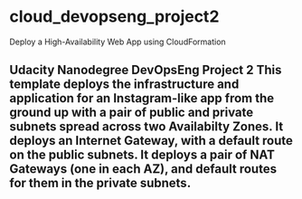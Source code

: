 # cloud_devopseng_project2
Deploy a High-Availability Web App using CloudFormation

## Udacity Nanodegree DevOpsEng Project 2 This template deploys the infrastructure and application for an Instagram-like app from the ground up with a pair of public and private subnets spread across two Availabilty Zones. It deploys an Internet Gateway, with a default route on the public subnets. It deploys a pair of NAT Gateways (one in each AZ), and default routes for them in the private subnets.
